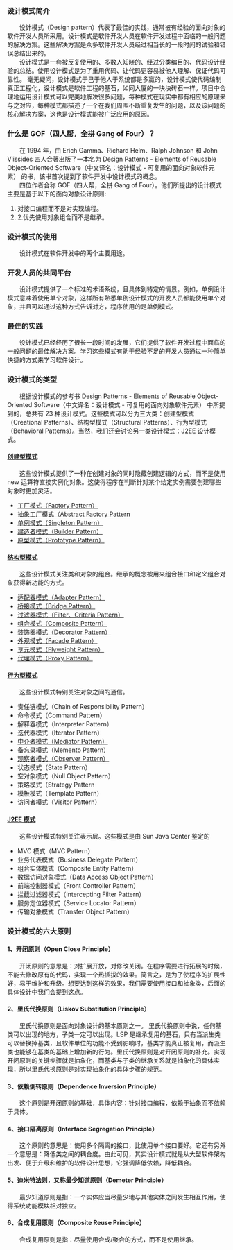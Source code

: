 ### 设计模式简介
&emsp;&emsp;设计模式（Design pattern）代表了最佳的实践，通常被有经验的面向对象的软件开发人员所采用。设计模式是软件开发人员在软件开发过程中面临的一般问题的解决方案。这些解决方案是众多软件开发人员经过相当长的一段时间的试验和错误总结出来的。   
&emsp;&emsp;设计模式是一套被反复使用的、多数人知晓的、经过分类编目的、代码设计经验的总结。使用设计模式是为了重用代码、让代码更容易被他人理解、保证代码可靠性。 毫无疑问，设计模式于己于他人于系统都是多赢的，设计模式使代码编制真正工程化，设计模式是软件工程的基石，如同大厦的一块块砖石一样。项目中合理地运用设计模式可以完美地解决很多问题，每种模式在现实中都有相应的原理来与之对应，每种模式都描述了一个在我们周围不断重复发生的问题，以及该问题的核心解决方案，这也是设计模式能被广泛应用的原因。

### 什么是 GOF（四人帮，全拼 Gang of Four）？
&emsp;&emsp;在 1994 年，由 Erich Gamma、Richard Helm、Ralph Johnson 和 John Vlissides 四人合著出版了一本名为 Design Patterns - Elements of Reusable Object-Oriented Software（中文译名：设计模式 - 可复用的面向对象软件元素） 的书，该书首次提到了软件开发中设计模式的概念。  
&emsp;&emsp;四位作者合称 GOF（四人帮，全拼 Gang of Four）。他们所提出的设计模式主要是基于以下的面向对象设计原则: 
1. 对接口编程而不是对实现编程。 
2. 2.优先使用对象组合而不是继承。

### 设计模式的使用
&emsp;&emsp;设计模式在软件开发中的两个主要用途。

### 开发人员的共同平台
&emsp;&emsp;设计模式提供了一个标准的术语系统，且具体到特定的情景。例如，单例设计模式意味着使用单个对象，这样所有熟悉单例设计模式的开发人员都能使用单个对象，并且可以通过这种方式告诉对方，程序使用的是单例模式。

### 最佳的实践
&emsp;&emsp;设计模式已经经历了很长一段时间的发展，它们提供了软件开发过程中面临的一般问题的最佳解决方案。学习这些模式有助于经验不足的开发人员通过一种简单快捷的方式来学习软件设计。

### 设计模式的类型
&emsp;&emsp;根据设计模式的参考书 Design Patterns - Elements of Reusable Object-Oriented Software（中文译名：设计模式 - 可复用的面向对象软件元素） 中所提到的，总共有 23 种设计模式。这些模式可以分为三大类：创建型模式（Creational Patterns）、结构型模式（Structural Patterns）、行为型模式（Behavioral Patterns）。当然，我们还会讨论另一类设计模式：J2EE 设计模式。

#### [创建型模式](https://github.com/zijol/design_pattern/tree/master/creation_patterns)
&emsp;&emsp;这些设计模式提供了一种在创建对象的同时隐藏创建逻辑的方式，而不是使用 new 运算符直接实例化对象。这使得程序在判断针对某个给定实例需要创建哪些对象时更加灵活。

- [工厂模式（Factory Pattern）](https://github.com/zijol/design_pattern/blob/master/creation_patterns/FactoryPattern.php)
- [抽象工厂模式（Abstract Factory Pattern](https://github.com/zijol/design_pattern/blob/master/creation_patterns/AbstractFactoryPattern.php)
- [单例模式（Singleton Pattern）](https://github.com/zijol/design_pattern/blob/master/creation_patterns/SinglePattern.php)
- [建造者模式（Builder Pattern）](https://github.com/zijol/design_pattern/blob/master/creation_patterns/BuilderPattern.php)
- [原型模式（Prototype Pattern）](https://github.com/zijol/design_pattern/blob/master/creation_patterns/PrototypePattern.php)

#### [结构型模式](https://github.com/zijol/design_pattern/blob/master/structural_patterns)
&emsp;&emsp;这些设计模式关注类和对象的组合。继承的概念被用来组合接口和定义组合对象获得新功能的方式。

- [适配器模式（Adapter Pattern）](https://github.com/zijol/design_pattern/blob/master/structural_patterns/AdapterPattern.php)
- [桥接模式（Bridge Pattern）](https://github.com/zijol/design_pattern/blob/master/structural_patterns/BridgePattern.php)
- [过滤器模式（Filter、Criteria Pattern）](https://github.com/zijol/design_pattern/blob/master/structural_patterns/FilterPattern.php)
- [组合模式（Composite Pattern）](https://github.com/zijol/design_pattern/blob/master/structural_patterns/CompositePattern.php)
- [装饰器模式（Decorator Pattern）](https://github.com/zijol/design_pattern/blob/master/structural_patterns/DecoratorPattern.php)
- [外观模式（Facade Pattern）](https://github.com/zijol/design_pattern/blob/master/structural_patterns/FacadePattern.php)
- [享元模式（Flyweight Pattern）](https://github.com/zijol/design_pattern/blob/master/structural_patterns/FlyweightPattern.php)
- [代理模式（Proxy Pattern）](https://github.com/zijol/design_pattern/blob/master/structural_patterns/ProxyPattern.php)

#### [行为型模式](https://github.com/zijol/design_pattern/blob/master/behavioral_patterns)
&emsp;&emsp;这些设计模式特别关注对象之间的通信。

- 责任链模式（Chain of Responsibility Pattern）
- 命令模式（Command Pattern）
- 解释器模式（Interpreter Pattern）
- 迭代器模式（Iterator Pattern）
- [中介者模式（Mediator Pattern）](https://github.com/zijol/design_pattern/blob/master/behavioral_patterns/mediator_pattern/MediatorPattern.php)
- 备忘录模式（Memento Pattern）
- [观察者模式（Observer Pattern）](https://github.com/zijol/design_pattern/blob/master/behavioral_patterns/observer_pattern/ObserverPattern.php)
- 状态模式（State Pattern）
- 空对象模式（Null Object Pattern）
- 策略模式（Strategy Pattern
- 模板模式（Template Pattern）
- 访问者模式（Visitor Pattern）

#### [J2EE 模式](https://github.com/zijol/design_pattern/blob/master/j2ee_patterns)
&emsp;&emsp;这些设计模式特别关注表示层。这些模式是由 Sun Java Center 鉴定的

- MVC 模式（MVC Pattern）
- 业务代表模式（Business Delegate Pattern）
- 组合实体模式（Composite Entity Pattern）
- 数据访问对象模式（Data Access Object Pattern）
- 前端控制器模式（Front Controller Pattern）
- 拦截过滤器模式（Intercepting Filter Pattern）
- 服务定位器模式（Service Locator Pattern）
- 传输对象模式（Transfer Object Pattern）

### 设计模式的六大原则
#### 1、开闭原则（Open Close Principle）
&emsp;&emsp;开闭原则的意思是：对扩展开放，对修改关闭。在程序需要进行拓展的时候，不能去修改原有的代码，实现一个热插拔的效果。简言之，是为了使程序的扩展性好，易于维护和升级。想要达到这样的效果，我们需要使用接口和抽象类，后面的具体设计中我们会提到这点。

#### 2、里氏代换原则（Liskov Substitution Principle）
&emsp;&emsp;里氏代换原则是面向对象设计的基本原则之一。 里氏代换原则中说，任何基类可以出现的地方，子类一定可以出现。LSP 是继承复用的基石，只有当派生类可以替换掉基类，且软件单位的功能不受到影响时，基类才能真正被复用，而派生类也能够在基类的基础上增加新的行为。里氏代换原则是对开闭原则的补充。实现开闭原则的关键步骤就是抽象化，而基类与子类的继承关系就是抽象化的具体实现，所以里氏代换原则是对实现抽象化的具体步骤的规范。

#### 3、依赖倒转原则（Dependence Inversion Principle）
&emsp;&emsp;这个原则是开闭原则的基础，具体内容：针对接口编程，依赖于抽象而不依赖于具体。

#### 4、接口隔离原则（Interface Segregation Principle）
&emsp;&emsp;这个原则的意思是：使用多个隔离的接口，比使用单个接口要好。它还有另外一个意思是：降低类之间的耦合度。由此可见，其实设计模式就是从大型软件架构出发、便于升级和维护的软件设计思想，它强调降低依赖，降低耦合。

#### 5、迪米特法则，又称最少知道原则（Demeter Principle）
&emsp;&emsp;最少知道原则是指：一个实体应当尽量少地与其他实体之间发生相互作用，使得系统功能模块相对独立。

#### 6、合成复用原则（Composite Reuse Principle）
&emsp;&emsp;合成复用原则是指：尽量使用合成/聚合的方式，而不是使用继承。
